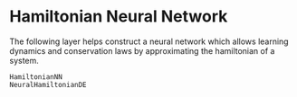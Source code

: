 # Hamiltonian Neural Network

The following layer helps construct a neural network which allows learning
dynamics and conservation laws by approximating the hamiltonian of a system.

```@docs
HamiltonianNN
NeuralHamiltonianDE
```